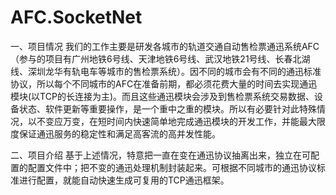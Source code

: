 # AFC.SocketNet
一、项目情况
  我们的工作主要是研发各城市的轨道交通自动售检票通迅系统AFC（参与的项目有广州地铁6号线、天津地铁6号线、武汉地铁21号线、长春北湖线、深圳龙华有轨电车等城市的售检票系统）。因不同的城市会有不同的通迅标准协议，所以每个不同城市的AFC在准备前期，都必须花费大量的时间去实现通迅模块(以TCP的长连接为主)。而且这些通迅模块会涉及到售检票系统交易数据、设备状态、软件更新等重要操作，是一个重中之重的模块。所以有必要针对此特殊情况，以不变应万变，在短时间内快速简单地完成通迅模块的开发工作，并能最大限度保证通迅服务的稳定性和满足高客流的高并发性能。
 
 二、项目介绍
  基于上述情况，特意把一直在变在通迅协议抽离出来，独立在可配置的配置文件中；把不变的通迅处理机制封装起来。可根据不同城市的通迅协议标准进行配置，就能自动快速生成可复用的TCP通迅框架。
 
